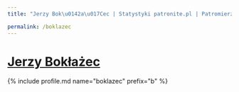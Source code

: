 ```yaml
---
title: "Jerzy Bok\u0142a\u017Cec | Statystyki patronite.pl | Patromierz"

permalink: /boklazec
---
```


# [Jerzy Bokłażec](https://patronite.pl/boklazec)

{% include profile.md name="boklazec" prefix="b" %}
